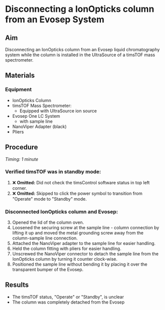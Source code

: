 # Disconnecting a IonOpticks column from an Evosep System

## Aim
Disconnecting an IonOpticks column from an Evosep liquid chromatography system while the column is installed in the UltraSource of a timsTOF mass spectrometer.


## Materials

### Equipment
- IonOpticks Column
- timsTOF Mass Spectrometer:
  - Equipped with UltraSource ion source
- Evosep One LC System
  - with sample line
- NanoViper Adapter (black)
- Pliers


## Procedure
*Timing: 1 minute*

### Verified timsTOF was in standby mode:
1. ❌ **Omitted:** Did not check the timsControl software status in top left corner.
2. ❌ **Omitted:** Skipped to click the power symbol to transition from "Operate" mode to "Standby" mode.

### Disconnected IonOpticks column and Evosep:
3. Opened the lid of the column oven.
4. Loosened the securing screw at the sample line - column connection by lifting it up and moved the metal grounding screw away from the column-sample line connection.
5. Attached the NanoViper adapter to the sample line for easier handling.
6. Held the column fitting with pliers for easier handling.
7. Unscrewed the NanoViper connector to detach the sample line from the IonOpticks column by turning it counter clock-wise.
8. Positioned the sample line without bending it by placing it over the transparent bumper of the Evosep.


## Results
- The timsTOF status, "Operate" or "Standby", is unclear
- The column was completely detached from the Evosep
